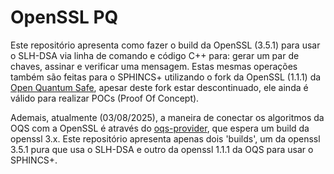 # OpenSSL PQ

Este repositório apresenta como fazer o build da OpenSSL (3.5.1) para usar o SLH-DSA via
linha de comando e código C++ para: gerar um par de chaves, assinar e verificar
uma mensagem. Estas mesmas operações também são feitas para o SPHINCS+ utilizando
o fork da OpenSSL (1.1.1) da [Open Quantum Safe](https://github.com/open-quantum-safe/openssl?tab=readme-ov-file#quickstart),
apesar deste fork estar descontinuado, ele ainda é válido para realizar POCs (Proof Of Concept).

Ademais, atualmente (03/08/2025), a maneira de conectar os algoritmos da OQS com a OpenSSL é através do
[oqs-provider](https://github.com/open-quantum-safe/oqs-provider/), que espera um build da openssl 3.x.
Este repositório apresenta apenas dois 'builds', um da openssl 3.5.1 pura que usa o SLH-DSA e outro
da openssl 1.1.1 da OQS para usar o SPHINCS+.
